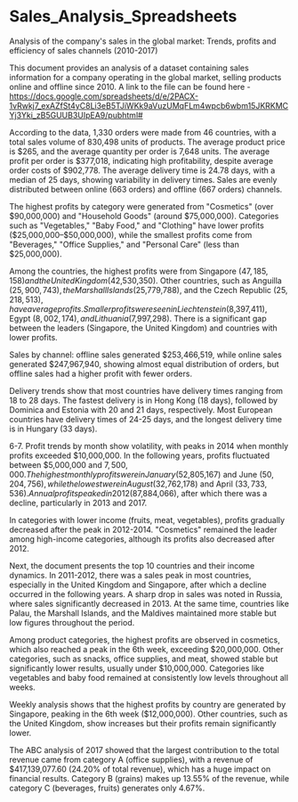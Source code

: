 # Sales_Analysis_Spreadsheets
Analysis of the company's sales in the global market: Trends, profits and efficiency of sales channels (2010-2017)

This document provides an analysis of a dataset containing sales information for a company operating in the global market, selling products online and offline since 2010. A link to the file can be found here - https://docs.google.com/spreadsheets/d/e/2PACX-1vRwkj7_exAZfSt4yC8Li3eB5TJiWKk9aVuzUMqFLm4wpcb6wbm15JKRKMCYj3Yki_zB5GUUB3UIpEA9/pubhtml# 

According to the data, 1,330 orders were made from 46 countries, with a total sales volume of 830,498 units of products. The average product price is $265, and the average quantity per order is 7,648 units. The average profit per order is $377,018, indicating high profitability, despite average order costs of $902,778. The average delivery time is 24.78 days, with a median of 25 days, showing variability in delivery times. Sales are evenly distributed between online (663 orders) and offline (667 orders) channels.

The highest profits by category were generated from "Cosmetics" (over $90,000,000) and "Household Goods" (around $75,000,000). Categories such as "Vegetables," "Baby Food," and "Clothing" have lower profits ($25,000,000–$50,000,000), while the smallest profits come from "Beverages," "Office Supplies," and "Personal Care" (less than $25,000,000).

Among the countries, the highest profits were from Singapore ($47,185,158) and the United Kingdom ($42,530,350). Other countries, such as Anguilla ($25,900,743), the Marshall Islands ($25,779,788), and the Czech Republic ($25,218,513), have average profits. Smaller profits were seen in Liechtenstein ($8,397,411), Egypt ($8,002,174), and Lithuania ($7,997,298). There is a significant gap between the leaders (Singapore, the United Kingdom) and countries with lower profits.

Sales by channel: offline sales generated $253,466,519, while online sales generated $247,967,940, showing almost equal distribution of orders, but offline sales had a higher profit with fewer orders.

Delivery trends show that most countries have delivery times ranging from 18 to 28 days. The fastest delivery is in Hong Kong (18 days), followed by Dominica and Estonia with 20 and 21 days, respectively. Most European countries have delivery times of 24-25 days, and the longest delivery time is in Hungary (33 days).

6-7. Profit trends by month show volatility, with peaks in 2014 when monthly profits exceeded $10,000,000. In the following years, profits fluctuated between $5,000,000 and $7,500,000. The highest monthly profits were in January ($52,805,167) and June ($50,204,756), while the lowest were in August ($32,762,178) and April ($33,733,536). Annual profits peaked in 2012 ($87,884,066), after which there was a decline, particularly in 2013 and 2017.

In categories with lower income (fruits, meat, vegetables), profits gradually decreased after the peak in 2012-2014. "Cosmetics" remained the leader among high-income categories, although its profits also decreased after 2012.

Next, the document presents the top 10 countries and their income dynamics. In 2011-2012, there was a sales peak in most countries, especially in the United Kingdom and Singapore, after which a decline occurred in the following years. A sharp drop in sales was noted in Russia, where sales significantly decreased in 2013. At the same time, countries like Palau, the Marshall Islands, and the Maldives maintained more stable but low figures throughout the period.

Among product categories, the highest profits are observed in cosmetics, which also reached a peak in the 6th week, exceeding $20,000,000. Other categories, such as snacks, office supplies, and meat, showed stable but significantly lower results, usually under $10,000,000. Categories like vegetables and baby food remained at consistently low levels throughout all weeks.

Weekly analysis shows that the highest profits by country are generated by Singapore, peaking in the 6th week ($12,000,000). Other countries, such as the United Kingdom, show increases but their profits remain significantly lower.

The ABC analysis of 2017 showed that the largest contribution to the total revenue came from category A (office supplies), with a revenue of $417,139,077.60 (24.20% of total revenue), which has a huge impact on financial results. Category B (grains) makes up 13.55% of the revenue, while category C (beverages, fruits) generates only 4.67%.
